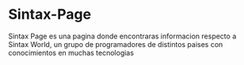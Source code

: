 # Sintax-Page
Sintax Page es una pagina donde encontraras informacion respecto a Sintax World,  un grupo de programadores de distintos paises con conocimientos en muchas tecnologias
